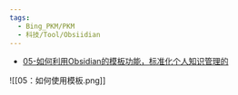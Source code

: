 ```yaml
---
tags:
  - Bing_PKM/PKM
  - 科技/Tool/Obsiidian
---
```

- [05-如何利用Obsidian的模板功能，标准化个人知识管理的](https://www.bilibili.com/video/BV1C94y1x7nf/ "05-如何利用Obsidian的模板功能，标准化个人知识管理的系统流程")

![[05：如何使用模板.png]]